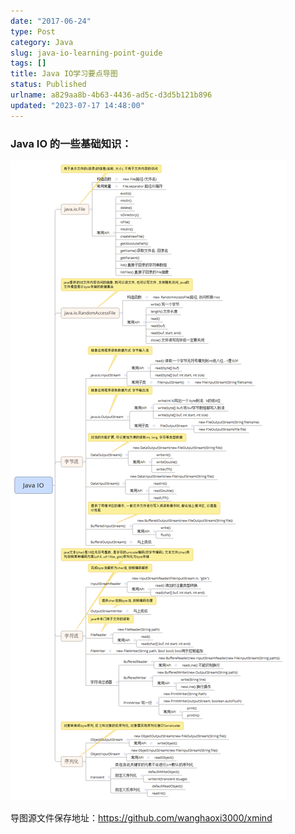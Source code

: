 ```yaml
---
date: "2017-06-24"
type: Post
category: Java
slug: java-io-learning-point-guide
tags: []
title: Java IO学习要点导图
status: Published
urlname: a829aa8b-4b63-4436-ad5c-d3d5b121b896
updated: "2023-07-17 14:48:00"
---
```


### Java IO 的一些基础知识：

![Java IO](../../images/5f0a40555887035d7a49c3b3178a3a63.jpg)

导图源文件保存地址：https://github.com/wanghaoxi3000/xmind
